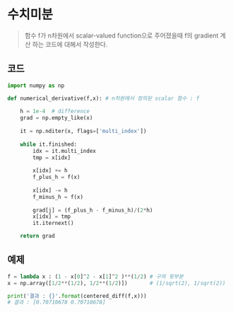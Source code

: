 # 수치미분

> 함수 f가  n차원에서 scalar-valued function으로 주어졌을때 f의 gradient 계산 하는 코드에 대해서 작성한다.



## 코드

```python
import numpy as np

def numerical_derivative(f,x): # n차원에서 정의된 scalar 함수 : f
    
    h = 1e-4  # difference
    grad = np.empty_like(x)   
    
    it = np.nditer(x, flags=['multi_index'])
    
    while it.finished:
        idx = it.multi_index
        tmp = x[idx]
        
        x[idx] += h
        f_plus_h = f(x)
        
        x[idx] -= h
        f_minus_h = f(x)
        
        grad[j] = (f_plus_h - f_minus_h)/(2*h)
        x[idx] = tmp
        it.iternext()

    return grad        
```



## 예제

```python
f = lambda x : (1 - x[0]^2 - x[1]^2 )**(1/2) # 구의 윗부분 
x = np.array([1/2**(1/2), 1/2**(1/2)])       # (1/sqrt(2), 1/sqrt(2))

print('결과 : {}'.format(centered_diff(f,x)))
# 결과 : [0.70710678 0.70710678]

```